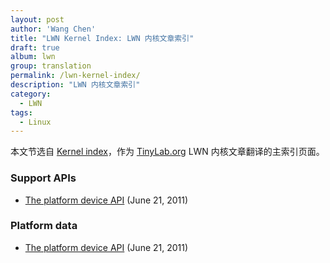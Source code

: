 ```yaml
---
layout: post
author: 'Wang Chen'
title: "LWN Kernel Index: LWN 内核文章索引"
draft: true
album: lwn
group: translation
permalink: /lwn-kernel-index/
description: "LWN 内核文章索引"
category:
  - LWN
tags:
  - Linux
---
```


本文节选自 [Kernel index](https://lwn.net/Kernel/Index/)，作为 [TinyLab.org][1] LWN 内核文章翻译的主索引页面。


### Support APIs

- [The platform device API](./2017-10-10-05-26-32-lwn-448499-platform-device-api.md) (June 21, 2011)

### Platform data

- [The platform device API](./2017-10-10-05-26-32-lwn-448499-platform-device-api.md) (June 21, 2011)

[1]: http://tinylab.org
